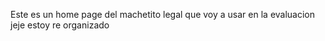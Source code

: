 Este es un home page del machetito legal que voy a usar en la evaluacion jeje estoy re organizado


